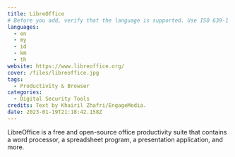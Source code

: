 ```yaml
---
title: LibreOffice
# Before you add, verify that the language is supported. Use ISO 639-1 code only without country code. ms instead of ms_MY. If the source language is English, do not add to the list.
languages:
  - en
  - my
  - id
  - km
  - th
website: https://www.libreoffice.org/
cover: /files/libreoffice.jpg
tags:
  - Productivity & Browser
categories:
  - Digital Security Tools
credits: Text by Khairil Zhafri/EngageMedia.
date: 2023-01-19T21:18:42.158Z
---
```

LibreOffice is a free and open-source office productivity suite that contains a word processor, a spreadsheet program, a presentation application, and more.